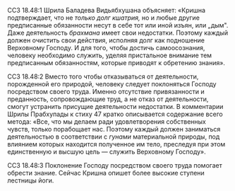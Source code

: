 ССЗ 18.48:1	Шрила Баладева Видьябхушана объясняет: «Кришна подтверждает, что не _только долг кшатрия,_ но и любые другие предписанные обязанности несут в себе тот или иной изъян, или „дым". Даже деятельность _брахмана_ имеет свои недостатки. Поэтому каждый должен очистить свои действия, исполняя долг как подношение Верховному Господу. И для того, чтобы достичь самоосознания, человеку необходимо служить, уделяя пристальное внимание тем предписанным обязанностям, которые приводят к обретению знания».

ССЗ 18.48:2	Вместо того чтобы отказываться от деятельности, порожденной его природой, человеку следует поклоняться Господу посредством своего труда. Именно отсутствие привязанности и преданность, сопровождающие труд, а не отказ от деятельности, смогут устранить присущие деятельности недостатки. В комментарии Шрилы Прабхупады к стиху 47 кратко описывается содержание всего метода: «Все, что мы делаем ради удовлетворения собственных чувств, только порабощает нас. Поэтому каждый должен заниматься деятельностью в соответствии с _гунами_ материальной природы, под влиянием которых находится полученное им тело, преследуя при этом единственную и высшую цель — служить Верховному Господу».

ССЗ 18.48:3	Поклонение Господу посредством своего труда помогает обрести знание. Сейчас Кришна опишет более высокие ступени лестницы йоги.